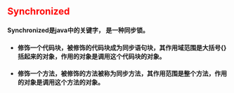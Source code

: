 ## <font color='red'>Synchronized</font>



#### Synchronized是java中的关键字， 是一种同步锁。



- #### 修饰一个代码块，被修饰的代码块成为同步语句块，其作用域范围是大括号{}括起来的对象，作用的对象是调用这个代码块的对象。

- #### 修饰一个方法，被修饰的方法被称为同步方法，其作用范围是整个方法，作用的对象是调用这个方法的对象。


